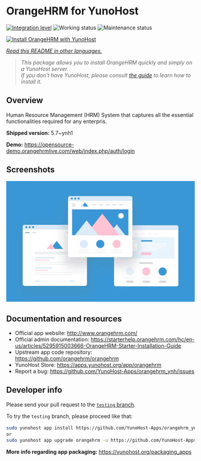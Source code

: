 <!--
N.B.: This README was automatically generated by <https://github.com/YunoHost/apps/tree/master/tools/readme_generator>
It shall NOT be edited by hand.
-->

# OrangeHRM for YunoHost

[![Integration level](https://apps.yunohost.org/badge/integration/orangehrm)](https://ci-apps.yunohost.org/ci/apps/orangehrm/)
![Working status](https://apps.yunohost.org/badge/state/orangehrm)
![Maintenance status](https://apps.yunohost.org/badge/maintained/orangehrm)

[![Install OrangeHRM with YunoHost](https://install-app.yunohost.org/install-with-yunohost.svg)](https://install-app.yunohost.org/?app=orangehrm)

*[Read this README in other languages.](./ALL_README.md)*

> *This package allows you to install OrangeHRM quickly and simply on a YunoHost server.*  
> *If you don't have YunoHost, please consult [the guide](https://yunohost.org/install) to learn how to install it.*

## Overview

Human Resource Management (HRM) System that captures all the essential functionalities required for any enterpris.


**Shipped version:** 5.7~ynh1

**Demo:** <https://opensource-demo.orangehrmlive.com/web/index.php/auth/login>

## Screenshots

![Screenshot of OrangeHRM](./doc/screenshots/example.jpg)

## Documentation and resources

- Official app website: <http://www.orangehrm.com/>
- Official admin documentation: <https://starterhelp.orangehrm.com/hc/en-us/articles/5295915003666-OrangeHRM-Starter-Installation-Guide>
- Upstream app code repository: <https://github.com/orangehrm/orangehrm>
- YunoHost Store: <https://apps.yunohost.org/app/orangehrm>
- Report a bug: <https://github.com/YunoHost-Apps/orangehrm_ynh/issues>

## Developer info

Please send your pull request to the [`testing` branch](https://github.com/YunoHost-Apps/orangehrm_ynh/tree/testing).

To try the `testing` branch, please proceed like that:

```bash
sudo yunohost app install https://github.com/YunoHost-Apps/orangehrm_ynh/tree/testing --debug
or
sudo yunohost app upgrade orangehrm -u https://github.com/YunoHost-Apps/orangehrm_ynh/tree/testing --debug
```

**More info regarding app packaging:** <https://yunohost.org/packaging_apps>
